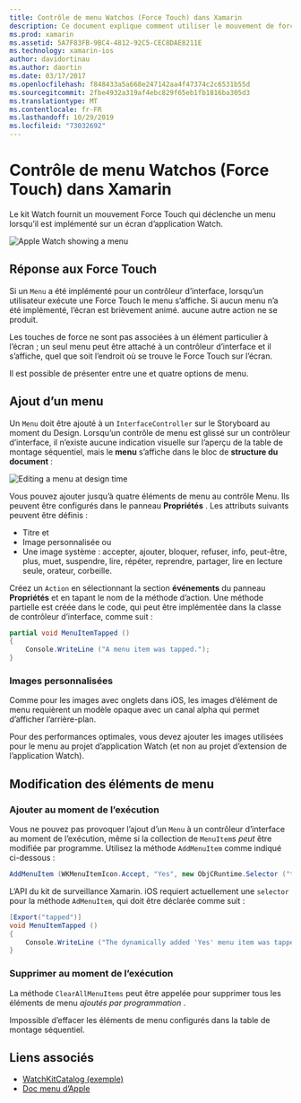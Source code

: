```yaml
---
title: Contrôle de menu Watchos (Force Touch) dans Xamarin
description: Ce document explique comment utiliser le mouvement de force tactile Watchos dans Xamarin. Il explique comment répondre à une pression tactile, comment ajouter un menu et comment modifier les éléments de menu.
ms.prod: xamarin
ms.assetid: 5A7F83FB-9BC4-4812-92C5-CEC8DAE8211E
ms.technology: xamarin-ios
author: davidortinau
ms.author: daortin
ms.date: 03/17/2017
ms.openlocfilehash: f848433a5a668e247142aa4f47374c2c6531b55d
ms.sourcegitcommit: 2fbe4932a319af4ebc829f65eb1fb1816ba305d3
ms.translationtype: MT
ms.contentlocale: fr-FR
ms.lasthandoff: 10/29/2019
ms.locfileid: "73032692"
---
```

# <a name="watchos-menu-control-force-touch-in-xamarin"></a>Contrôle de menu Watchos (Force Touch) dans Xamarin

Le kit Watch fournit un mouvement Force Touch qui déclenche un menu lorsqu’il est implémenté sur un écran d’application Watch.

![](menu-images/menu.png "Apple Watch showing a menu")
<!-- watch image courtesy of http://infinitapps.com/bezel/ -->

## <a name="responding-to-force-touch"></a>Réponse aux Force Touch

Si un `Menu` a été implémenté pour un contrôleur d’interface, lorsqu’un utilisateur exécute une Force Touch le menu s’affiche. Si aucun menu n’a été implémenté, l’écran est brièvement animé. aucune autre action ne se produit.

Les touches de force ne sont pas associées à un élément particulier à l’écran ; un seul menu peut être attaché à un contrôleur d’interface et il s’affiche, quel que soit l’endroit où se trouve le Force Touch sur l’écran.

Il est possible de présenter entre une et quatre options de menu.

## <a name="adding-a-menu"></a>Ajout d’un menu

Un `Menu` doit être ajouté à un `InterfaceController` sur le Storyboard au moment du Design. Lorsqu’un contrôle de menu est glissé sur un contrôleur d’interface, il n’existe aucune indication visuelle sur l’aperçu de la table de montage séquentiel, mais le **menu** s’affiche dans le bloc de **structure du document** :

![](menu-images/menu-action.png "Editing a menu at design time")

Vous pouvez ajouter jusqu’à quatre éléments de menu au contrôle Menu. Ils peuvent être configurés dans le panneau **Propriétés** . Les attributs suivants peuvent être définis :

- Titre et
- Image personnalisée ou
- Une image système : accepter, ajouter, bloquer, refuser, info, peut-être, plus, muet, suspendre, lire, répéter, reprendre, partager, lire en lecture seule, orateur, corbeille.

Créez un `Action` en sélectionnant la section **événements** du panneau **Propriétés** et en tapant le nom de la méthode d’action. Une méthode partielle est créée dans le code, qui peut être implémentée dans la classe de contrôleur d’interface, comme suit :

```csharp
partial void MenuItemTapped ()
{
    Console.WriteLine ("A menu item was tapped.");
}
```

### <a name="custom-images"></a>Images personnalisées

Comme pour les images avec onglets dans iOS, les images d’élément de menu requièrent un modèle opaque avec un canal alpha qui permet d’afficher l’arrière-plan.

Pour des performances optimales, vous devez ajouter les images utilisées pour le menu au projet d’application Watch (et non au projet d’extension de l’application Watch).

## <a name="changing-the-menu-items"></a>Modification des éléments de menu

<!--
### Design Time Items

Menu items added the storyboard can be shown and hidden programmatically.
-->

### <a name="adding-at-runtime"></a>Ajouter au moment de l’exécution

Vous ne pouvez pas provoquer l’ajout d’un `Menu` à un contrôleur d’interface au moment de l’exécution, même si la collection de `MenuItem`s *peut* être modifiée par programme.
Utilisez la méthode `AddMenuItem` comme indiqué ci-dessous :

```csharp
AddMenuItem (WKMenuItemIcon.Accept, "Yes", new ObjCRuntime.Selector ("tapped"));
```

L’API du kit de surveillance Xamarin. iOS requiert actuellement une `selector` pour la méthode `AdMenuItem`, qui doit être déclarée comme suit :

```csharp
[Export("tapped")]
void MenuItemTapped ()
{
    Console.WriteLine ("The dynamically added 'Yes' menu item was tapped.");
}
```

### <a name="removing-at-runtime"></a>Supprimer au moment de l’exécution

La méthode `ClearAllMenuItems` peut être appelée pour supprimer tous les éléments de menu *ajoutés par programmation* .

Impossible d’effacer les éléments de menu configurés dans la table de montage séquentiel.

## <a name="related-links"></a>Liens associés

- [WatchKitCatalog (exemple)](https://docs.microsoft.com/samples/xamarin/ios-samples/watchos-watchkitcatalog)
- [Doc menu d’Apple](https://developer.apple.com/library/prerelease/ios/documentation/General/Conceptual/WatchKitProgrammingGuide/Menus.html)
